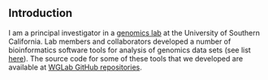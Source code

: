 ## Introduction

I am a principal investigator in a [genomics lab](http://genomics.usc.edu) at the University of Southern California. Lab members and collaborators developed a number of bioinformatics software tools for analysis of genomics data sets (see list [here](http://openbioinformatics.org/)). The source code for some of these tools that we developed are available at [WGLab GitHub repositories](https://github.com/WGLab/).
